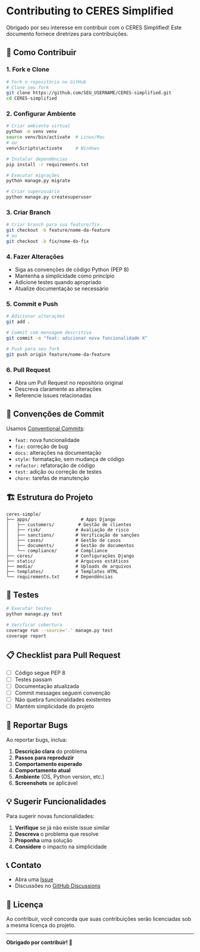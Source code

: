 # Contributing to CERES Simplified

Obrigado por seu interesse em contribuir com o CERES Simplified! Este documento fornece diretrizes para contribuições.

## 🚀 Como Contribuir

### 1. Fork e Clone
```bash
# Fork o repositório no GitHub
# Clone seu fork
git clone https://github.com/SEU_USERNAME/CERES-simplified.git
cd CERES-simplified
```

### 2. Configurar Ambiente
```bash
# Criar ambiente virtual
python -m venv venv
source venv/bin/activate  # Linux/Mac
# ou
venv\Scripts\activate     # Windows

# Instalar dependências
pip install -r requirements.txt

# Executar migrações
python manage.py migrate

# Criar superusuário
python manage.py createsuperuser
```

### 3. Criar Branch
```bash
# Criar branch para sua feature/fix
git checkout -b feature/nome-da-feature
# ou
git checkout -b fix/nome-do-fix
```

### 4. Fazer Alterações
- Siga as convenções de código Python (PEP 8)
- Mantenha a simplicidade como princípio
- Adicione testes quando apropriado
- Atualize documentação se necessário

### 5. Commit e Push
```bash
# Adicionar alterações
git add .

# Commit com mensagem descritiva
git commit -m "feat: adicionar nova funcionalidade X"

# Push para seu fork
git push origin feature/nome-da-feature
```

### 6. Pull Request
- Abra um Pull Request no repositório original
- Descreva claramente as alterações
- Referencie issues relacionadas

## 📝 Convenções de Commit

Usamos [Conventional Commits](https://www.conventionalcommits.org/):

- `feat:` nova funcionalidade
- `fix:` correção de bug
- `docs:` alterações na documentação
- `style:` formatação, sem mudança de código
- `refactor:` refatoração de código
- `test:` adição ou correção de testes
- `chore:` tarefas de manutenção

## 🏗️ Estrutura do Projeto

```
ceres-simple/
├── apps/                   # Apps Django
│   ├── customers/         # Gestão de clientes
│   ├── risk/             # Avaliação de risco
│   ├── sanctions/        # Verificação de sanções
│   ├── cases/            # Gestão de casos
│   ├── documents/        # Gestão de documentos
│   └── compliance/       # Compliance
├── ceres/                # Configurações Django
├── static/               # Arquivos estáticos
├── media/                # Uploads de arquivos
├── templates/            # Templates HTML
└── requirements.txt      # Dependências
```

## 🧪 Testes

```bash
# Executar testes
python manage.py test

# Verificar cobertura
coverage run --source='.' manage.py test
coverage report
```

## 📋 Checklist para Pull Request

- [ ] Código segue PEP 8
- [ ] Testes passam
- [ ] Documentação atualizada
- [ ] Commit messages seguem convenção
- [ ] Não quebra funcionalidades existentes
- [ ] Mantém simplicidade do projeto

## 🐛 Reportar Bugs

Ao reportar bugs, inclua:

1. **Descrição clara** do problema
2. **Passos para reproduzir**
3. **Comportamento esperado**
4. **Comportamento atual**
5. **Ambiente** (OS, Python version, etc.)
6. **Screenshots** se aplicável

## 💡 Sugerir Funcionalidades

Para sugerir novas funcionalidades:

1. **Verifique** se já não existe issue similar
2. **Descreva** o problema que resolve
3. **Proponha** uma solução
4. **Considere** o impacto na simplicidade

## 📞 Contato

- Abra uma [Issue](https://github.com/carlossilvatbh/CERES-simplified/issues)
- Discussões no [GitHub Discussions](https://github.com/carlossilvatbh/CERES-simplified/discussions)

## 📄 Licença

Ao contribuir, você concorda que suas contribuições serão licenciadas sob a mesma licença do projeto.

---

**Obrigado por contribuir! 🙏**

